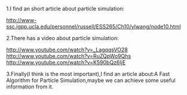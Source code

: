1.I find an short article about particle simulation:

http://www-ssc.igpp.ucla.edu/personnel/russell/ESS265/Ch10/ylwang/node10.html

2.There has a video about particle simulation:

http://www.youtube.com/watch?v=_LagqqsVO28
http://www.youtube.com/watch?v=RuZQpWo9Qhs
http://www.youtube.com/watch?v=K590bQz6IjE

3.Finally(I think is the most important),I find an article about:A Fast Algorithm for Particle Simulation,maybe we can achieve some useful information from it.